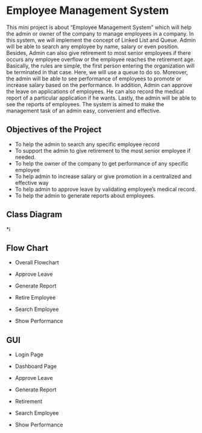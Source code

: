 # Employee Management System

This mini project is about “Employee Management System” which will help the admin or owner of the company to manage employees in a company. In this system, we will implement the concept of Linked List and Queue. Admin will be able to search any employee by name, salary or even position. Besides, Admin can also give retirement to most senior employees if there occurs any employee overflow or the employee reaches the retirement age. Basically, the rules are simple, the first person entering the organization will be terminated in that case. Here, we will use a queue to do so. Moreover, the admin will be able to see performance of employees to promote or increase salary based on the performance. In addition, Admin can approve the leave on applications of employees. He can also record the medical report of a particular application if he wants. Lastly, the admin will be able to see the reports of employees. The system is aimed to make the management task of an admin easy, convenient and effective.

## Objectives of the Project

* To help the admin to search any specific employee record
* To support the admin to give retirement to the most senior employee if needed.
* To help the owner of the company to get performance of any specific employee
* To help admin to increase salary or give promotion in a centralized and effective way
* To help admin to approve leave by validating employee’s medical record.
* To help the admin to generate reports about employees.

## Class Diagram

*i

## Flow Chart

* Overall Flowchart

* Approve Leave

* Generate Report

* Retire Employee

* Search Employee

* Show Performance


## GUI

* Login Page

* Dashboard Page

* Approve Leave

* Generate Report

* Retirement

* Search Employee

* Show Performance



